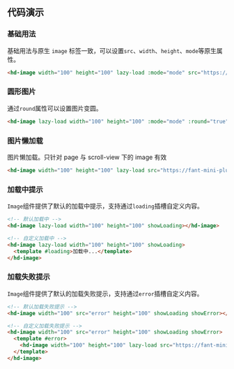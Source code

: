 
## 代码演示

### 基础用法

基础用法与原生 `image` 标签一致，可以设置`src`、`width`、`height`、`mode`等原生属性。

```html
<hd-image width="100" height="100" lazy-load :mode="mode" src="https://fant-mini-plus.top/img/dog_1.jpg" />
```

### 圆形图片

通过`round`属性可以设置图片变圆。

```html
<hd-image lazy-load width="100" height="100" :mode="mode" :round="true" src="https://fant-mini-plus.top/img/dog_1.jpg" />
```

### 图片懒加载

图片懒加载。只针对 page 与 scroll-view 下的 image 有效

```html
<hd-image width="100" height="100" lazy-load src="https://fant-mini-plus.top/img/dog_1.jpg" />
```

### 加载中提示

`Image`组件提供了默认的加载中提示，支持通过`loading`插槽自定义内容。

```html
<!-- 默认加载中 -->
<hd-image lazy-load width="100" height="100" showLoading></hd-image>

<!-- 自定义加载中 -->
<hd-image lazy-load width="100" height="100" showLoading>
  <template #loading>加载中...</template>
</hd-image>
```

### 加载失败提示

`Image`组件提供了默认的加载失败提示，支持通过`error`插槽自定义内容。

```html
<!-- 默认加载失败提示 -->
<hd-image width="100" src="error" height="100" showLoading showError></hd-image>

<!-- 自定义加载失败提示 -->
<hd-image width="100" src="error" height="100" showLoading showError>
  <template #error>
    <hd-image width="100" height="100" lazy-load src="https://fant-mini-plus.top/img/dog.jpg"></hd-image>
  </template>
</hd-image>
```
